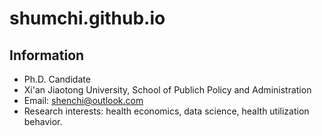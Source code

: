 # shumchi.github.io

## Information

* Ph.D. Candidate
* Xi'an Jiaotong University, School of Publich Policy and Administration
* Email: shenchi@outlook.com
* Research interests: health economics, data science, health utilization behavior.
